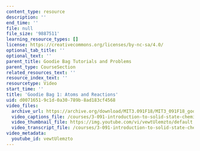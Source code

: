 ```yaml
---
content_type: resource
description: ''
end_time: ''
file: null
file_size: '9887511'
learning_resource_types: []
license: https://creativecommons.org/licenses/by-nc-sa/4.0/
optional_tab_title: ''
optional_text: ''
parent_title: Goodie Bag Tutorials and Problems
parent_type: CourseSection
related_resources_text: ''
resource_index_text: ''
resourcetype: Video
start_time: ''
title: 'Goodie Bag 1: Atoms and Reactions'
uid: d0071651-9c1d-0a30-789b-8ad183cf4568
video_files:
  archive_url: https://archive.org/download/MIT3.091F18/MIT3_091F18_goodie_bag_1_300k.mp4
  video_captions_file: /courses/3-091-introduction-to-solid-state-chemistry-fall-2018/vewtUlemzto_captions.webvtt
  video_thumbnail_file: https://img.youtube.com/vi/vewtUlemzto/default.jpg
  video_transcript_file: /courses/3-091-introduction-to-solid-state-chemistry-fall-2018/vewtUlemzto_transcript.pdf
video_metadata:
  youtube_id: vewtUlemzto
---
```

